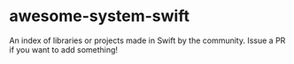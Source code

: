 # awesome-system-swift
An index of libraries or projects made in Swift by the community. Issue a PR if you want to add something!
